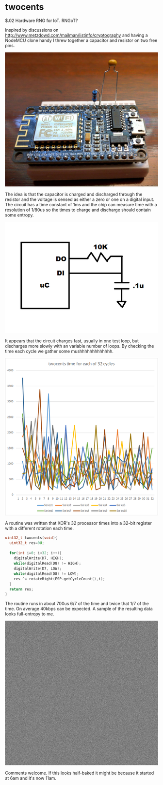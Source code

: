 # twocents
$.02 Hardware RNG for IoT. RNGoT?

Inspired by discussions on http://www.metzdowd.com/mailman/listinfo/cryptography and having a NodeMCU clone handy I threw together a capacitor and resistor on two free pins.

![Breadboard](/twocents_breadboard.jpg)

The idea is that the capacitor is charged and discharged through the resistor and the voltage is sensed as either a zero or one
on a digital input. The circuit has a time constant of 1ms and the chip can measure time with a resolution of 1/80us so the times
to charge and discharge should contain some entropy.

![Schematic](/twocents_schematic.png)

It appears that the circuit charges fast, usually in one test loop, but discharges more slowly with an variable number of loops. By
checking the time each cycle we gather some mushhhhhhhhhhhhh.

![Timing](/twocents_times.png)

A routine was written that XOR's 32 processor times into a 32-bit register with a different rotation each time.

```c
uint32_t twocents(void){
  uint32_t res=0U;
  
  for(int i=0; i<32; i++){
    digitalWrite(D7, HIGH);
    while(digitalRead(D8) != HIGH);
    digitalWrite(D7, LOW);
    while(digitalRead(D8) != LOW);
    res ^= rotateRight(ESP.getCycleCount(),i);
  }
  return res;
}
```

The routine runs in about 700us 6/7 of the time and twice that 1/7 of the time. On average 40kbps can be expected. A sample of the resulting data looks full-entropy to me.

![Bits](/twocents.bin.png)

Comments welcome. If this looks half-baked it might be because it started at 6am and it's now 11am.
